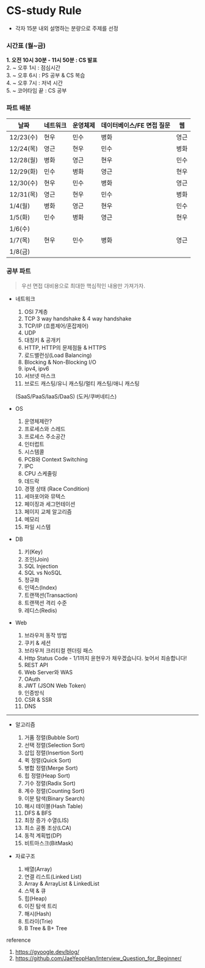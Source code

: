 # CS-study Rule

- 각자 15분 내외 설명하는 분량으로 주제를 선정

### 시간표 (월~금)

**1. 오전 10시 30분 - 11시 50분 : CS 발표**<br>
2. ~ 오후 1시 : 점심시간<br>
3. ~ 오후 6시 : PS 공부 & CS 복습<br>
4. ~ 오후 7시 : 저녁 시간<br>
5. ~ 코어타임 끝 : CS 공부<br>

### 파트 배분

|날짜|네트워크|운영체제|데이터베이스/FE 면접 질문|웹|
|-|-|-|-|-|
|12/23(수)|현우|민수|병화|영근|
|12/24(목)|영근|현우|민수|병화|
|12/28(월)|병화|영근|현우|민수|
|12/29(화)|민수|병화|영근|현우|
|12/30(수)|현우|민수|병화|영근|
|12/31(목)|영근|현우|민수|병화|
|1/4(월)  |병화|영근|현우|민수|
|1/5(화)  |민수|병화|영근|현우|
|1/6(수)  |||||
|1/7(목)  |현우|민수|병화|영근|
|1/8(금)  |||||

### 공부 파트
> 우선 면접 대비용으로 최대한 핵심적인 내용만 가져가자.

- 네트워크
    1. OSI 7계층
    2. TCP 3 way handshake & 4 way handshake
    3. TCP/IP (흐름제어/혼잡제어)
    4. UDP
    5. 대칭키 & 공개키
    6. HTTP, HTTP의 문제점들 & HTTPS
    7. 로드밸런싱(Load Balancing)
    8. Blocking & Non-Blocking I/O
    9. ipv4, ipv6
    10. 서브넷 마스크
    11. 브로드 캐스팅/유니 캐스팅/멀티 캐스팅/애니 캐스팅
    
    (SaaS/PaaS/IaaS/DaaS)
    (도커/쿠버네티스)

- OS
    1. 운영체제란?
    2. 프로세스와 스레드
    3. 프로세스 주소공간
    4. 인터럽트
    5. 시스템콜
    6. PCB와 Context Switching
    7. IPC
    8. CPU 스케줄링
    9. 데드락
    10. 경쟁 상태 (Race Condition)
    11. 세마포어와 뮤텍스
    12. 페이징과 세그먼테이션
    13. 페이지 교체 알고리즘
    14. 메모리
    15. 파일 시스템

- DB
    1. 키(Key)
    2. 조인(Join)
    3. SQL Injection
    4. SQL vs NoSQL
    5. 정규화
    6. 인덱스(Index)
    7. 트랜잭션(Transaction)
    8. 트랜잭션 격리 수준
    9. 레디스(Redis)

- Web
    1. 브라우저 동작 방법
    2. 쿠키 & 세션
    4. 브라우저 크리티컬 렌더링 패스
    4. Http Status Code - 1/1까지 윤현우가 채우겠습니다. 늦어서 죄송합니다!
    5. REST API
    6. Web Server와 WAS
    7. OAuth
    8. JWT (JSON Web Token)
    9. 인증방식
    10. CSR & SSR
    11. DNS

---

- 알고리즘
    1. 거품 정렬(Bubble Sort)
    2. 선택 정렬(Selection Sort)
    3. 삽입 정렬(Insertion Sort)
    4. 퀵 정렬(Quick Sort)
    5. 병합 정렬(Merge Sort)
    6. 힙 정렬(Heap Sort)
    7. 기수 정렬(Radix Sort)
    8. 계수 정렬(Counting Sort)
    9. 이분 탐색(Binary Search)
    10. 해시 테이블(Hash Table)
    11. DFS & BFS
    12. 최장 증가 수열(LIS)
    13. 최소 공통 조상(LCA)
    14. 동적 계획법(DP)
    15. 비트마스크(BitMask)

- 자료구조
    1. 배열(Array)
    2. 연결 리스트(Linked List)
    3. Array & ArrayList & LinkedList
    4. 스택 & 큐
    5. 힙(Heap)
    6. 이진 탐색 트리
    7. 해시(Hash)
    8. 트라이(Trie)
    9. B Tree & B+ Tree

reference

1. https://gyoogle.dev/blog/
2. https://github.com/JaeYeopHan/Interview_Question_for_Beginner/
